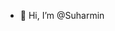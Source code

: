 - 👋 Hi, I’m @Suharmin

<!---
Suharmin96/Suharmin96 is a ✨ special ✨ repository because its `README.md` (this file) appears on your GitHub profile.
You can click the Preview link to take a look at your changes.
--->
